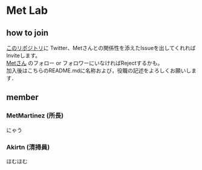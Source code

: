 # Met Lab

## how to join


[このリポジトリ](https://github.com/MetLaboratory/member)に Twitter、Metさんとの関係性を添えたIssueを出してくれればInviteします。   
[Metさん](https://twitter.com/ZQ875328) のフォロー or フォロワーにいなければRejectするかも。  
加入後はこちらのREADME.mdに名称および，役職の記述をよろしくお願いします．
## member

### MetMartinez (所長)
にゃう

### Akirtn (清掃員)
ほむほむ  

